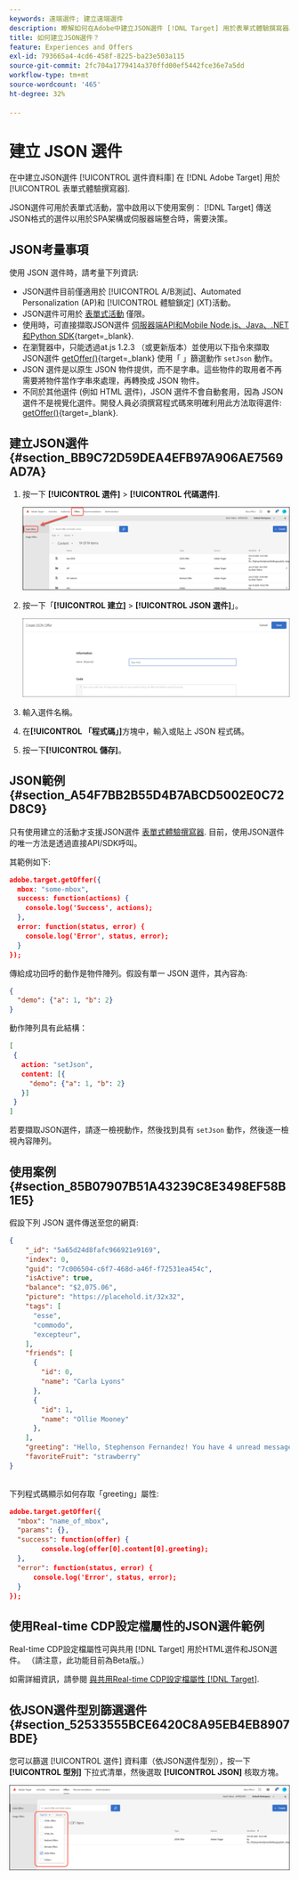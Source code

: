 ```yaml
---
keywords: 遠端選件; 建立遠端選件
description: 瞭解如何在Adobe中建立JSON選件 [!DNL Target] 用於表單式體驗撰寫器。
title: 如何建立JSON選件？
feature: Experiences and Offers
exl-id: 793665a4-4cd6-458f-8225-ba23e503a115
source-git-commit: 2fc704a1779414a370ffd00ef5442fce36e7a5dd
workflow-type: tm+mt
source-wordcount: '465'
ht-degree: 32%

---
```


# 建立 JSON 選件

在中建立JSON選件 [!UICONTROL 選件資料庫] 在 [!DNL Adobe Target] 用於 [!UICONTROL 表單式體驗撰寫器].

JSON選件可用於表單式活動，當中啟用以下使用案例： [!DNL Target] 傳送JSON格式的選件以用於SPA架構或伺服器端整合時，需要決策。

## JSON考量事項

使用 JSON 選件時，請考量下列資訊:

* JSON選件目前僅適用於 [!UICONTROL A/B測試]、Automated Personalization (AP)和 [!UICONTROL 體驗鎖定] (XT)活動。
* JSON選件可用於 [表單式活動](/help/main/c-experiences/form-experience-composer.md) 僅限。
* 使用時，可直接擷取JSON選件 [伺服器端API和Mobile Node.js、Java、.NET和Python SDK](https://experienceleague.adobe.com/docs/target-dev/developer/server-side/server-side-overview.html){target=_blank}.
* 在瀏覽器中，只能透過at.js 1.2.3 （或更新版本）並使用以下指令來擷取JSON選件 [getOffer()](https://experienceleague.adobe.com/docs/target-dev/developer/client-side/at-js-implementation/functions-overview/adobe-target-getoffer.html){target=_blank} 使用「 」篩選動作 `setJson` 動作。
* JSON 選件是以原生 JSON 物件提供，而不是字串。這些物件的取用者不再需要將物件當作字串來處理，再轉換成 JSON 物件。
* 不同於其他選件 (例如 HTML 選件)，JSON 選件不會自動套用，因為 JSON 選件不是視覺化選件。開發人員必須撰寫程式碼來明確利用此方法取得選件: [getOffer()](https://experienceleague.adobe.com/docs/target-dev/developer/client-side/at-js-implementation/functions-overview/adobe-target-getoffer.html){target=_blank}.

## 建立JSON選件 {#section_BB9C72D59DEA4EFB97A906AE7569AD7A}

1. 按一下 **[!UICONTROL 選件]** > **[!UICONTROL 代碼選件]**.

   ![選件>代碼選件索引標籤](/help/main/c-experiences/c-manage-content/assets/code-offers-tab.png)

1. 按一下「**[!UICONTROL 建立]** > **[!UICONTROL JSON 選件]**」。

   ![offer-json影像](assets/offer-json.png)

1. 輸入選件名稱。
1. 在&#x200B;**[!UICONTROL 「程式碼」]**&#x200B;方塊中，輸入或貼上 JSON 程式碼。
1. 按一下&#x200B;**[!UICONTROL 儲存]**。

## JSON範例 {#section_A54F7BB2B55D4B7ABCD5002E0C72D8C9}

只有使用建立的活動才支援JSON選件 [表單式體驗撰寫器](/help/main/c-experiences/form-experience-composer.md). 目前，使用JSON選件的唯一方法是透過直接API/SDK呼叫。

其範例如下:

```json
adobe.target.getOffer({ 
  mbox: "some-mbox", 
  success: function(actions) { 
    console.log('Success', actions); 
  }, 
  error: function(status, error) { 
    console.log('Error', status, error); 
  } 
});
```

傳給成功回呼的動作是物件陣列。假設有單一 JSON 選件，其內容為:

```json
{ 
  "demo": {"a": 1, "b": 2} 
}
```

動作陣列具有此結構：

```json
[ 
 { 
   action: "setJson", 
   content: [{ 
     "demo": {"a": 1, "b": 2} 
   }] 
 }  
]
```

若要擷取JSON選件，請逐一檢視動作，然後找到具有 `setJson` 動作，然後逐一檢視內容陣列。

## 使用案例 {#section_85B07907B51A43239C8E3498EF58B1E5}

假設下列 JSON 選件傳送至您的網頁:

```json
{ 
    "_id": "5a65d24d8fafc966921e9169", 
    "index": 0, 
    "guid": "7c006504-c6f7-468d-a46f-f72531ea454c", 
    "isActive": true, 
    "balance": "$2,075.06", 
    "picture": "https://placehold.it/32x32", 
    "tags": [ 
      "esse", 
      "commodo", 
      "excepteur", 
    ], 
    "friends": [ 
      { 
        "id": 0, 
        "name": "Carla Lyons" 
      }, 
      { 
        "id": 1, 
        "name": "Ollie Mooney" 
      }, 
    ], 
    "greeting": "Hello, Stephenson Fernandez! You have 4 unread messages.", 
    "favoriteFruit": "strawberry" 
} 
  
```

下列程式碼顯示如何存取「greeting」屬性:

```json
adobe.target.getOffer({   
  "mbox": "name_of_mbox", 
  "params": {}, 
  "success": function(offer) {           
        console.log(offer[0].content[0].greeting); 
  },   
  "error": function(status, error) {           
      console.log('Error', status, error); 
  } 
});
```

## 使用Real-time CDP設定檔屬性的JSON選件範例

Real-time CDP設定檔屬性可與共用 [!DNL Target] 用於HTML選件和JSON選件。 （請注意，此功能目前為Beta版。）

如需詳細資訊，請參閱 [與共用Real-time CDP設定檔屬性 [!DNL Target]](/help/main/c-integrating-target-with-mac/integrating-with-rtcdp.md#rtcdp-profile-attributes).

## 依JSON選件型別篩選選件 {#section_52533555BCE6420C8A95EB4EB8907BDE}

您可以篩選 [!UICONTROL 選件] 資料庫（依JSON選件型別），按一下 **[!UICONTROL 型別]** 下拉式清單，然後選取 **[!UICONTROL JSON]** 核取方塊。

![offer-json-filter影像](assets/offer-json-filter.png)
